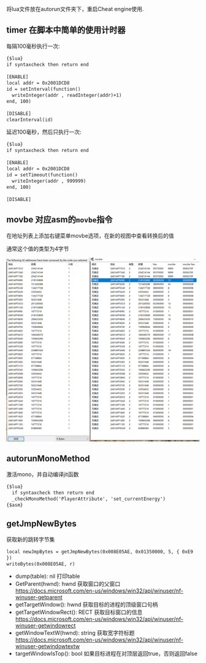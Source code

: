 将lua文件放在autorun文件夹下，重启Cheat engine使用.

## timer 在脚本中简单的使用计时器

每隔100毫秒执行一次:
```
{$lua}
if syntaxcheck then return end

[ENABLE]
local addr = 0x2001DCD8
id = setInterval(function()
  writeInteger(addr , readInteger(addr)+1)
end, 100)

[DISABLE]
clearInterval(id)
```

延迟100毫秒，然后只执行一次:
```
{$lua}
if syntaxcheck then return end

[ENABLE]
local addr = 0x2001DCD8
id = setTimeout(function()
  writeInteger(addr , 999999)
end, 100)

[DISABLE]
```

## movbe 对应asm的`movbe`指令

在地址列表上添加右键菜单movbe选项，在新的视图中查看转换后的值

通常这个值的类型为4字节

![](./images/2020-06-25-18-01-36.png)


## autorunMonoMethod
激活mono，并自动编译jit函数
```
{$lua}
  if syntaxcheck then return end
  _checkMonoMethod('PlayerAttribute', 'set_currentEnergy')
{$asm}
```

## getJmpNewBytes
获取新的跳转字节集
```
local newJmpBytes = getJmpNewBytes(0x008E05AE, 0x01350000, 5, { 0xE9 })
writeBytes(0x008E05AE, r)
```

- dump(table): nil  打印table
- GetParent(hwnd): hwnd 获取窗口的父窗口 https://docs.microsoft.com/en-us/windows/win32/api/winuser/nf-winuser-getparent
- getTargetWindow(): hwnd 获取目标的进程的顶级窗口句柄
- getTargetWindowRect(): RECT 获取目标窗口的信息 https://docs.microsoft.com/en-us/windows/win32/api/winuser/nf-winuser-getwindowrect
- getWindowTextW(hwnd): string 获取宽字符标题 https://docs.microsoft.com/en-us/windows/win32/api/winuser/nf-winuser-getwindowtextw
- targetWindowIsTop(): bool 如果目标进程在对顶层返回true，否则返回false